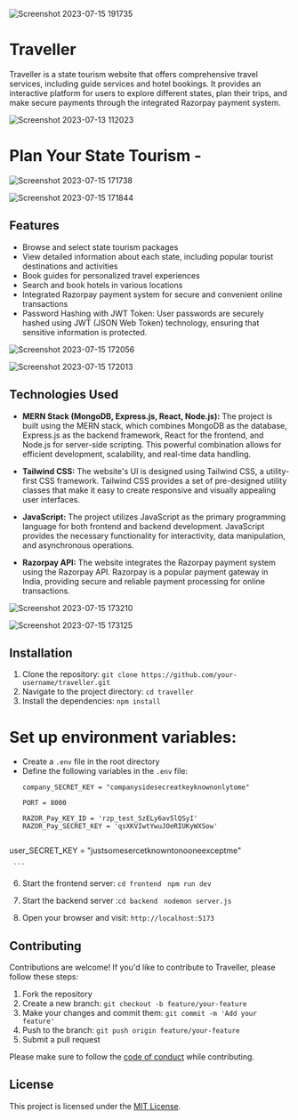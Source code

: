 ![Screenshot 2023-07-15 191735](https://github.com/Satyam-G5/project-traveller.com/assets/126576749/52ace3ff-9c02-4474-bedf-ebe595907f36)

# Traveller

Traveller is a state tourism website that offers comprehensive travel services, including guide services and hotel bookings. It provides an interactive platform for users to explore different states, plan their trips, and make secure payments through the integrated Razorpay payment system.

![Screenshot 2023-07-13 112023](https://github.com/Satyam-G5/project-traveller.com/assets/126576749/6cbde879-64b0-4d5f-8208-16c3bd62ad7c)

# Plan Your State Tourism - 

![Screenshot 2023-07-15 171738](https://github.com/Satyam-G5/project-traveller.com/assets/126576749/19b2c9a7-65d0-4630-9afe-f05cd119c487)

![Screenshot 2023-07-15 171844](https://github.com/Satyam-G5/project-traveller.com/assets/126576749/1154cb02-696b-435c-b543-7b3455e9c1ba)


## Features


- Browse and select state tourism packages
- View detailed information about each state, including popular tourist destinations and activities
- Book guides for personalized travel experiences
- Search and book hotels in various locations
- Integrated Razorpay payment system for secure and convenient online transactions
- Password Hashing with JWT Token: User passwords are securely hashed using JWT (JSON Web Token) technology, ensuring that sensitive information is protected.

![Screenshot 2023-07-15 172056](https://github.com/Satyam-G5/project-traveller.com/assets/126576749/2be341f2-20a0-4703-ab47-6f0eb3fb90bf)

![Screenshot 2023-07-15 172013](https://github.com/Satyam-G5/project-traveller.com/assets/126576749/66f9bf65-d7a3-4466-a10c-94e3a826ef5c)

## Technologies Used

- **MERN Stack (MongoDB, Express.js, React, Node.js):** The project is built using the MERN stack, which combines MongoDB as the database, Express.js as the backend framework, React for the frontend, and Node.js for server-side scripting. This powerful combination allows for efficient development, scalability, and real-time data handling.

- **Tailwind CSS:** The website's UI is designed using Tailwind CSS, a utility-first CSS framework. Tailwind CSS provides a set of pre-designed utility classes that make it easy to create responsive and visually appealing user interfaces.

- **JavaScript:** The project utilizes JavaScript as the primary programming language for both frontend and backend development. JavaScript provides the necessary functionality for interactivity, data manipulation, and asynchronous operations.

- **Razorpay API:** The website integrates the Razorpay payment system using the Razorpay API. Razorpay is a popular payment gateway in India, providing secure and reliable payment processing for online transactions.

![Screenshot 2023-07-15 173210](https://github.com/Satyam-G5/project-traveller.com/assets/126576749/bf10b476-1968-4872-8f6f-7c235befba16)

![Screenshot 2023-07-15 173125](https://github.com/Satyam-G5/project-traveller.com/assets/126576749/174dda89-97f3-4458-8199-52f49fbf6736)


## Installation
1. Clone the repository: `git clone https://github.com/your-username/traveller.git`
2. Navigate to the project directory: `cd traveller`
3. Install the dependencies: `npm install`


# Set up environment variables:

   - Create a `.env` file in the root directory
   - Define the following variables in the `.env` file:
     ```
     company_SECRET_KEY = "companysidesecreatkeyknownonlytome" 

     PORT = 8000
     
     RAZOR_Pay_KEY_ID = 'rzp_test_SzELy6av5lQSyI'
     RAZOR_Pay_SECRET_KEY = 'qsXKVIwtYwuJOeRIUKyWXSow'


   user_SECRET_KEY = "justsomesercetknowntonooneexceptme"
   
     ```
     
6. Start the frontend server: `cd frontend `
                                 `npm run dev`
7. Start the backend server :`cd backend `
                                 `nodemon server.js`
   
8. Open your browser and visit: `http://localhost:5173`


## Contributing

Contributions are welcome! If you'd like to contribute to Traveller, please follow these steps:

1. Fork the repository
2. Create a new branch: `git checkout -b feature/your-feature`
3. Make your changes and commit them: `git commit -m 'Add your feature'`
4. Push to the branch: `git push origin feature/your-feature`
5. Submit a pull request

Please make sure to follow the [code of conduct](CODE_OF_CONDUCT.md) while contributing.

## License

This project is licensed under the [MIT License](LICENSE).
